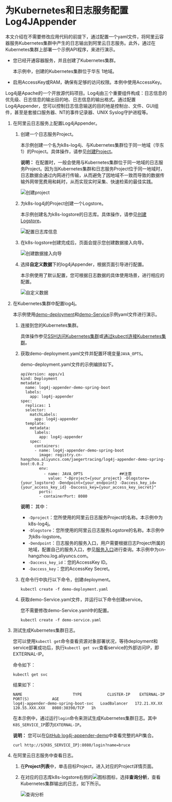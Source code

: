 # 为Kubernetes和日志服务配置Log4JAppender

本文介绍在不需要修改应用代码的前提下，通过配置一个yaml文件，将阿里云容器服务Kubernetes集群中产生的日志输出到阿里云日志服务。此外，通过在Kubernetes集群上部署一个示例API程序，来进行演示。

-   您已经开通容器服务，并且创建了Kubernetes集群。

    本示例中，创建的Kubernetes集群位于华东 1地域。

-   启用AccessKey或RAM，确保有足够的访问权限。本例中使用AccessKey。

Log4j是Apache的一个开放源代码项目。Log4j由三个重要组件构成：日志信息的优先级、日志信息的输出目的地、日志信息的输出格式。通过配置Log4jAppender，您可以控制日志信息输送的目的地是控制台、文件、GUI组件，甚至是套接口服务器、NT的事件记录器、UNIX Syslog守护进程等。

1.  在阿里云日志服务上配置Log4jAppender。

    1.  创建一个日志服务Project。

        本示例创建一个名为k8s-log4j、与Kubernetes集群位于同一地域（华东 1）的Project。具体操作，请参见[创建Project](/cn.zh-CN/数据采集/准备工作/管理Project.md)。

        **说明：** 在配置时，一般会使用与Kubernetes集群位于同一地域的日志服务Project。因为当Kubernetes集群和日志服务Project位于同一地域时，日志数据会通过内网进行传输，从而避免了因地域不一致而导致的数据传输外网带宽费用和耗时，从而实现实时采集、快速检索的最佳实践。

        ![创建project](https://static-aliyun-doc.oss-accelerate.aliyuncs.com/assets/img/zh-CN/2985659951/p10630.png)

    2.  为k8s-log4j的Project创建一个Logstore。

        本示例创建名为k8s-logstore的日志库。具体操作，请参见[创建Logstore](/cn.zh-CN/数据采集/准备工作/管理Logstore.md)。

        ![配置日志库信息](https://static-aliyun-doc.oss-accelerate.aliyuncs.com/assets/img/zh-CN/2985659951/p10632.png)

    3.  在k8s-logstore创建完成后，页面会提示您创建数据接入向导。

        ![创建数据接入向导](https://static-aliyun-doc.oss-accelerate.aliyuncs.com/assets/img/zh-CN/2985659951/p10633.png)

    4.  选择**自定义数据**下的log4jAppender，根据页面引导进行配置。

        本示例使用了默认配置，您可根据日志数据的具体使用场景，进行相应的配置。

        ![自定义数据](https://static-aliyun-doc.oss-accelerate.aliyuncs.com/assets/img/zh-CN/0095659951/p10634.png)

2.  在Kubernetes集群中配置log4j。

    本示例使用[demo-deployment](https://github.com/brucewu-fly/log4j-appender-demo-spring-boot/blob/master/k8s/demo-deployment.yaml)和[demo-Service](https://github.com/brucewu-fly/log4j-appender-demo-spring-boot/blob/master/k8s/demo-service.yaml)示例yaml文件进行演示。

    1.  连接到您的Kubernetes集群。

        具体操作参见[SSH访问Kubernetes集群](/cn.zh-CN/Kubernetes集群用户指南/集群管理/连接集群/通过SSH访问Kubernetes集群.md)或[通过kubectl连接Kubernetes集群](/cn.zh-CN/Kubernetes集群用户指南/集群管理/连接集群/通过kubectl连接Kubernetes集群.md)。

    2.  获取demo-deployment.yaml文件并配置环境变量`JAVA_OPTS`。

        demo-deployment.yaml文件的示例编排如下。

        ```
        apiVersion: apps/v1
        kind: Deployment
        metadata:
          name: log4j-appender-demo-spring-boot
          labels:
            app: log4j-appender
        spec:
          replicas: 1
          selector:
            matchLabels:
              app: log4j-appender
          template:
            metadata:
              labels:
                app: log4j-appender
            spec:
              containers:
              - name: log4j-appender-demo-spring-boot
                image: registry.cn-hangzhou.aliyuncs.com/jaegertracing/log4j-appender-demo-spring-boot:0.0.2
                env:
                  - name: JAVA_OPTS                ##注意
                    value: "-Dproject={your_project} -Dlogstore={your_logstore} -Dendpoint={your_endpoint} -Daccess_key_id={your_access_key_id} -Daccess_key={your_access_key_secret}"
                ports:
                - containerPort: 8080
        ```

        **说明：** 其中：

        -   `-Dproject`：您所使用的阿里云日志服务Project的名称。本示例中为k8s-log4j。
        -   `-Dlogstore`：您所使用的阿里云日志服务Logstore的名称。本示例中为k8s-logstore。
        -   `-Dendpoint`：日志服务的服务入口，用户需要根据日志Project所属的地域，配置自己的服务入口，参见[服务入口](https://help.aliyun.com/document_detail/29008.html)进行查询。本示例中为cn-hangzhou.log.aliyuncs.com。
        -   `-Daccess_key_id`：您的AccessKey ID。
        -   `-Daccess_key`：您的AccessKey Secret。
    3.  在命令行中执行以下命令，创建deployment。

        ```
        kubectl create -f demo-deployment.yaml
        ```

    4.  获取demo-Service.yaml文件，并运行以下命令创建service。

        您不需要修改demo-Service.yaml中的配置。

        ```
        kubectl create -f demo-service.yaml
        ```

3.  测试生成Kubernetes集群日志。

    您可以使用`kubectl get`命令查看资源对象部署状况，等待deployment和service部署成功后，执行`kubectl get svc`查看service的外部访问IP，即EXTERNAL-IP。

    命令如下：

    ```
    kubectl get svc
    ```

    结果如下：

    ```
    NAME                      TYPE           CLUSTER-IP    EXTERNAL-IP      PORT(S)          AGE
    log4j-appender-demo-spring-boot-svc   LoadBalancer   172.21.XX.XX   120.55.XXX.XXX   8080:30398/TCP   1h
    ```

    在本示例中，通过运行`login`命令来测试生成Kubernetes集群日志。其中`K8S_SERVICE_IP`即为`EXTERNAL-IP`。

    **说明：** 您可以在[GitHub log4j-appender-demo](https://github.com/brucewu-fly/log4j-appender-demo-spring-boot)中查看完整的API集合。

    ```
    curl http://${K8S_SERVICE_IP}:8080/login?name=bruce
    ```

4.  在阿里云日志服务中查看日志。

    1.  在**Project列表**中，单击目标Project，进入对应的Project详情页面。

    2.  在对应的日志库k8s-logstore右侧的![图标](https://static-aliyun-doc.oss-accelerate.aliyuncs.com/assets/img/zh-CN/2985659951/p55777.png)图标，选择**查询分析**，查看Kubernetes集群输出的日志，如下所示。

        ![查询分析](https://static-aliyun-doc.oss-accelerate.aliyuncs.com/assets/img/zh-CN/2985659951/p55775.png)



